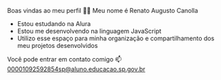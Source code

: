 Boas vindas ao meu perfil 💙💙
Meu nome é Renato Augusto Canolla

- Estou estudando na Alura
- Estou me desenvolvendo na linguagem JavaScript
- Utilizo esse espaço para minha organização e compartilhamento dos meu projetos desenvolvidos

Você pode entrar em contato comigo 📫
00001092592854sp@aluno.educacao.sp.gov.br
